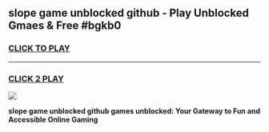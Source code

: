 
## slope game unblocked github - Play Unblocked Gmaes & Free #bgkb0
<h3>
<a href="https://news.freeplayer.one?title=slope_game_unblocked_github&ref=26F">CLICK TO PLAY</a></h3>
<hr>

<h3>
<a href="https://news.freeplayer.one?title=slope_game_unblocked_github&ref=26F">CLICK 2 PLAY</a>
  
</h3>

<a href="https://news.freeplayer.one?title=slope_game_unblocked_github&ref=26F/"><img src="https://clearcache.store/games.png"></a>


**slope game unblocked github games unblocked: Your Gateway to Fun and Accessible Online Gaming**
